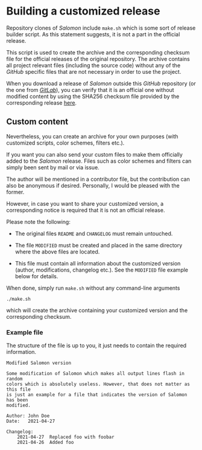# Building a customized release

Repository clones of *Salomon* include `make.sh` which is some sort of release builder script. As this statement suggests, it is not a part in the official release.

This script is used to create the archive and the corresponding checksum file for the official releases of the original repository. The archive contains all project relevant files (including the source code) without any of the *GitHub* specific files that are not necessary in order to use the project.

When you download a release of *Salomon* outside this *GitHub* repository (or the one from [*GitLab*](https://gitlab.com/urbanware-org/salomon)), you can verify that it is an official one without modified content by using the SHA256 checksum file provided by the corresponding release [here](https://github.com/urbanware-org/salomon/releases).

## Custom content

Nevertheless, you can create an archive for your own purposes (with customized scripts, color schemes, filters etc.).

If you want you can also send your custom files to make them officially added to the *Salomon* release. Files such as color schemes and filters can simply been sent by mail or via issue.

The author will be mentioned in a contributor file, but the contribution can also be anonymous if desired. Personally, I would be pleased with the former.

However, in case you want to share your customized version, a corresponding notice is required that it is not an official release.

Please note the following:

*   The original files `README` and `CHANGELOG` must remain untouched.

*   The file `MODIFIED` must be created and placed in the same directory where the above files are located.

*   This file must contain all information about the customized version (author, modifications, changelog etc.). See the `MODIFIED` file example below for details.

When done, simply run `make.sh` without any command-line arguments

```
./make.sh
```

which will create the archive containing your customized version and the corresponding checksum.

### Example file

The structure of the file is up to you, it just needs to contain the required information.

```
Modified Salomon version

Some modification of Salomon which makes all output lines flash in random
colors which is absolutely useless. However, that does not matter as this file
is just an example for a file that indicates the version of Salomon has been
modified.

Author: John Doe
Date:   2021-04-27

Changelog:
    2021-04-27  Replaced foo with foobar
    2021-04-26  Added foo
```
